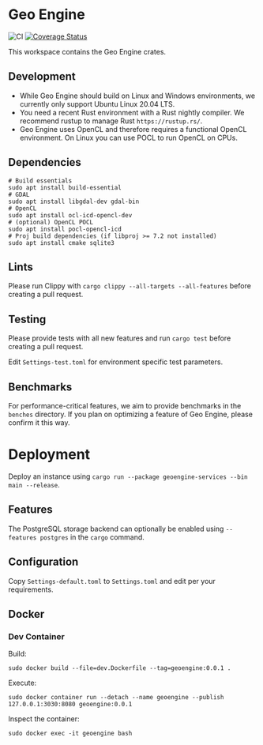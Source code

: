 # Geo Engine

![CI](https://github.com/geo-engine/geoengine/workflows/CI/badge.svg)
[![Coverage Status](https://coveralls.io/repos/github/geo-engine/geoengine/badge.svg?branch=master)](https://coveralls.io/github/geo-engine/geoengine?branch=master)

This workspace contains the Geo Engine crates.

## Development

- While Geo Engine should build on Linux and Windows environments, we currently only support Ubuntu Linux 20.04 LTS.
- You need a recent Rust environment with a Rust nightly compiler. We recommend rustup to manage Rust `https://rustup.rs/`.
- Geo Engine uses OpenCL and therefore requires a functional OpenCL environment. On Linux you can use POCL to run OpenCL on CPUs.

## Dependencies

```
# Build essentials
sudo apt install build-essential
# GDAL
sudo apt install libgdal-dev gdal-bin
# OpenCL
sudo apt install ocl-icd-opencl-dev
# (optional) OpenCL POCL
sudo apt install pocl-opencl-icd
# Proj build dependencies (if libproj >= 7.2 not installed)
sudo apt install cmake sqlite3
```

## Lints

Please run Clippy with
`cargo clippy --all-targets --all-features`
before creating a pull request.

## Testing

Please provide tests with all new features and run
`cargo test`
before creating a pull request.

Edit `Settings-test.toml` for environment specific test parameters.

## Benchmarks

For performance-critical features, we aim to provide benchmarks in the `benches` directory.
If you plan on optimizing a feature of Geo Engine, please confirm it this way.

# Deployment

Deploy an instance using `cargo run --package geoengine-services --bin main --release`.

## Features

The PostgreSQL storage backend can optionally be enabled using `--features postgres` in the `cargo` command.

## Configuration

Copy `Settings-default.toml` to `Settings.toml` and edit per your requirements.

## Docker

### Dev Container

Build:

```sudo docker build --file=dev.Dockerfile --tag=geoengine:0.0.1 .```


Execute:

```sudo docker container run --detach --name geoengine --publish 127.0.0.1:3030:8080 geoengine:0.0.1```

Inspect the container:

```sudo docker exec -it geoengine bash```
